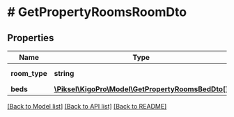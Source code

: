 # # GetPropertyRoomsRoomDto

## Properties

Name | Type | Description | Notes
------------ | ------------- | ------------- | -------------
**room_type** | **string** | Room Types | [optional] 
**beds** | [**\Piksel\KigoPro\Model\GetPropertyRoomsBedDto[]**](GetPropertyRoomsBedDto.md) |  | [optional] 

[[Back to Model list]](../../README.md#documentation-for-models) [[Back to API list]](../../README.md#documentation-for-api-endpoints) [[Back to README]](../../README.md)


